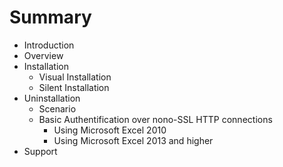 # Summary

* Introduction
* Overview
* Installation
  * Visual Installation
  * Silent Installation
* Uninstallation
  * Scenario
  * Basic Authentification over nono-SSL HTTP connections
    * Using Microsoft Excel 2010
    * Using Microsoft Excel 2013 and higher
* Support 


